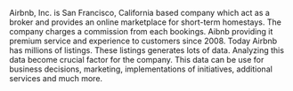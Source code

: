 Airbnb, Inc. is San Francisco, California based company which act as a broker and provides an online marketplace for short-term homestays. The company charges a commission from each bookings. Aibnb providing it premium service and experience to customers  since 2008. Today Airbnb has millions of listings. These listings generates lots of data. Analyzing this data become crucial factor for the company. This data can be use for business decisions, marketing, implementations of initiatives, additional services and much more.
